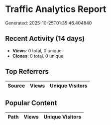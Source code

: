 # Traffic Analytics Report

Generated: 2025-10-25T01:35:46.404840

## Recent Activity (14 days)

- **Views**: 0 total, 0 unique
- **Clones**: 0 total, 0 unique

## Top Referrers

| Source | Views | Unique Visitors |
|--------|-------|-----------------|

## Popular Content

| Path | Views | Unique Visitors |
|------|-------|------------------|
